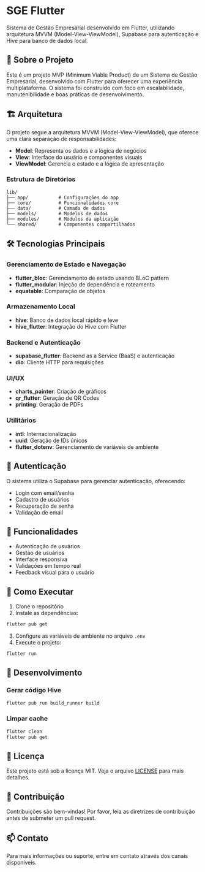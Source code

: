 # SGE Flutter

Sistema de Gestão Empresarial desenvolvido em Flutter, utilizando arquitetura MVVM (Model-View-ViewModel), Supabase para autenticação e Hive para banco de dados local.

## 🚀 Sobre o Projeto

Este é um projeto MVP (Minimum Viable Product) de um Sistema de Gestão Empresarial, desenvolvido com Flutter para oferecer uma experiência multiplataforma. O sistema foi construído com foco em escalabilidade, manutenibilidade e boas práticas de desenvolvimento.

## 🏗️ Arquitetura

O projeto segue a arquitetura MVVM (Model-View-ViewModel), que oferece uma clara separação de responsabilidades:

- **Model**: Representa os dados e a lógica de negócios
- **View**: Interface do usuário e componentes visuais
- **ViewModel**: Gerencia o estado e a lógica de apresentação

### Estrutura de Diretórios

```
lib/
├── app/           # Configurações do app
├── core/          # Funcionalidades core
├── data/          # Camada de dados
├── models/        # Modelos de dados
├── modules/       # Módulos da aplicação
└── shared/        # Componentes compartilhados
```

## 🛠️ Tecnologias Principais

### Gerenciamento de Estado e Navegação
- **flutter_bloc**: Gerenciamento de estado usando BLoC pattern
- **flutter_modular**: Injeção de dependência e roteamento
- **equatable**: Comparação de objetos

### Armazenamento Local
- **hive**: Banco de dados local rápido e leve
- **hive_flutter**: Integração do Hive com Flutter

### Backend e Autenticação
- **supabase_flutter**: Backend as a Service (BaaS) e autenticação
- **dio**: Cliente HTTP para requisições

### UI/UX
- **charts_painter**: Criação de gráficos
- **qr_flutter**: Geração de QR Codes
- **printing**: Geração de PDFs

### Utilitários
- **intl**: Internacionalização
- **uuid**: Geração de IDs únicos
- **flutter_dotenv**: Gerenciamento de variáveis de ambiente

## 🔐 Autenticação

O sistema utiliza o Supabase para gerenciar autenticação, oferecendo:
- Login com email/senha
- Cadastro de usuários
- Recuperação de senha
- Validação de email

## 📱 Funcionalidades

- Autenticação de usuários
- Gestão de usuários
- Interface responsiva
- Validações em tempo real
- Feedback visual para o usuário

## 🚀 Como Executar

1. Clone o repositório
2. Instale as dependências:
```bash
flutter pub get
```
3. Configure as variáveis de ambiente no arquivo `.env`
4. Execute o projeto:
```bash
flutter run
```

## 🔧 Desenvolvimento

### Gerar código Hive
```bash
flutter pub run build_runner build
```

### Limpar cache
```bash
flutter clean
flutter pub get
```

## 📝 Licença

Este projeto está sob a licença MIT. Veja o arquivo [LICENSE](LICENSE) para mais detalhes.

## 👥 Contribuição

Contribuições são bem-vindas! Por favor, leia as diretrizes de contribuição antes de submeter um pull request.

## 📫 Contato

Para mais informações ou suporte, entre em contato através dos canais disponíveis.
